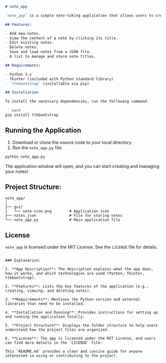 ```markdown
# note_app

`note_app` is a simple note-taking application that allows users to create, view, edit, and delete notes. The application is written in Python using the `tkinter` library for the graphical user interface (GUI) and `ttkbootstrap` for a modern look and feel. Notes are stored in a `notes.json` file in JSON format, making it easy to save and load data between sessions.

## Features:

- Add new notes.
- View the content of a note by clicking its title.
- Edit existing notes.
- Delete notes.
- Save and load notes from a JSON file.
- A list to manage and store note titles.

## Requirements:

- Python 3.x
- Tkinter (included with Python standard library)
- `ttkbootstrap` (installable via pip)

## Installation

To install the necessary dependencies, run the following command:

```bash
pip install ttkbootstrap
```

## Running the Application

1. Download or clone the source code to your local directory.
2. Run the `note_app.py` file:

```bash
python note_app.py
```

The application window will open, and you can start creating and managing your notes!

## Project Structure:

```
note_app/
│
├── gui/
│   └── note-icon.png        # Application icon
├── notes.json               # File for storing notes
└── note_app.py              # Main application file
```

## License

`note_app` is licensed under the MIT License. See the `LICENSE` file for details.
```

### Explanation:

1. **App Description**: The description explains what the app does, how it works, and which technologies are used (Python, Tkinter, ttkbootstrap).
   
2. **Features**: Lists the key features of the application (e.g., creating, viewing, and deleting notes).

3. **Requirements**: Mentions the Python version and external libraries that need to be installed.

4. **Installation and Running**: Provides instructions for setting up and running the application locally.

5. **Project Structure**: Displays the folder structure to help users understand how the project files are organized.

6. **License**: The app is licensed under the MIT License, and users can find more details in the `LICENSE` file.

This `README.md` provides a clear and concise guide for anyone interested in using or contributing to the project.
